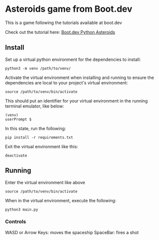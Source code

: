 # Asteroids game from Boot.dev
This is a game following the tutorials available at boot.dev

Check out the tutorial here:
[Boot.dev Python Asteroids](https://www.boot.dev/courses/build-asteroids-python)

## Install
Set up a virtual python environment for the dependencies to install:

```
python3 -m venv /path/to/venv/
```

Activate the virtual environment when installing and running to 
ensure the dependencies are local to your project's virtual environment:
```
source /path/to/venv/bin/activate
```

This should put an identifier for your virtual environment in the running
terminal emulator, like below:

```
(venv)
userPrompt $ 
```

In this state, run the following:
```
pip install -r requirements.txt
```

Exit the virtual environment like this:
```
deactivate
```

## Running
Enter the virtual environment like above
```
source /path/to/venv/bin/activate
```

When in the virtual environment, execute the following:
```
python3 main.py
```

### Controls
WASD or Arrow Keys: moves the spaceship
SpaceBar: fires a shot
